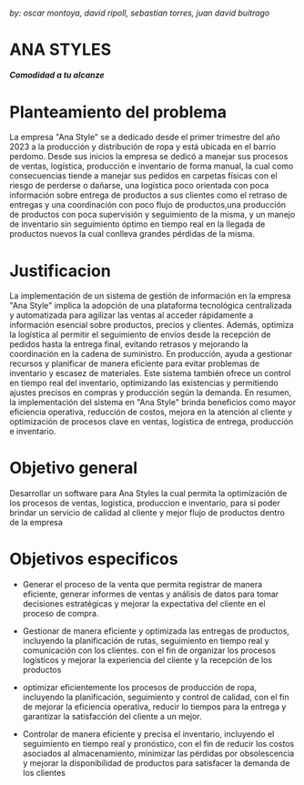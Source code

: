 <html>
    <body>
        <div class="titulo">
            <h6>by: oscar montoya, david ripoll, sebastian torres, juan david buitrago </h6>
            <h1>ANA STYLES</h1>
            <h5>Comodidad a tu alcanze</h5>
        </div>
        <div class="container">
            <div class="planteamient">
                <h1>Planteamiento del problema</h1>
                <p>
                    La empresa "Ana Style" se a dedicado desde el primer trimestre del año 2023 a la producción y distribución de ropa y está ubicada en el barrio perdomo.
                 Desde sus inicios la empresa se dedicó a manejar sus procesos de ventas, logística, producción e inventario de forma manual, la cual como consecuencias tiende a                       manejar sus pedidos en carpetas físicas con el riesgo de perderse o dañarse, una logística poco orientada con poca información sobre entrega de productos a sus                        clientes como el retraso de entregas y una coordinación con poco flujo de productos,una producción de productos con poca supervisión y seguimiento de la misma,                     y un manejo de inventario sin seguimiento óptimo en tiempo real en la llegada de productos nuevos la cual conlleva grandes pérdidas de la misma.
                </p>
            </div>
            <div class="justification">
                <h1>Justificacion</h1>
                <p>
                    La implementación de un sistema de gestión de información en la empresa "Ana Style" implica la adopción de una plataforma tecnológica centralizada y automatizada para agilizar las ventas al acceder rápidamente a información esencial sobre productos, precios y clientes. Además, optimiza la logística al permitir el seguimiento de envíos desde la recepción de pedidos hasta la entrega final, evitando retrasos y mejorando la coordinación en la cadena de suministro. En producción, ayuda a gestionar recursos y planificar de manera eficiente para evitar problemas de inventario y escasez de materiales. Este sistema también ofrece un control en tiempo real del inventario, optimizando las existencias y permitiendo ajustes precisos en compras y producción según la demanda.
 En resumen, la implementación del sistema en "Ana Style" brinda beneficios como mayor eficiencia operativa, reducción de costos, mejora en la atención al cliente y optimización de procesos clave en ventas, logística de entrega, producción e inventario.
                </p>
            </div>
            <div class="obj_general">
                <h1>Objetivo general</h1>
                <p>
                    Desarrollar un software para Ana Styles la cual permita la optimización de los procesos de ventas, logistica, produccion e inventario, para si poder brindar un servicio de calidad al cliente y mejor flujo de productos dentro de la empresa 
                </p>
            </div>
            <div class="obj_especific">
                <h1>Objetivos especificos</h1>
                <ul>
                    <li><p>Generar el proceso de la venta que permita registrar de manera eficiente, generar informes de ventas y análisis de datos para tomar decisiones estratégicas y mejorar la expectativa del cliente en el proceso de compra.</p></li>
                    <li><p>Gestionar de manera eficiente y optimizada las entregas de productos, incluyendo la planificación de rutas, seguimiento en tiempo real y comunicación con los clientes. con el fin de organizar los procesos logísticos y mejorar la experiencia del cliente y la recepción de los productos </p></li>
                    <li><p>optimizar eficientemente los procesos de producción de ropa, incluyendo la planificación, seguimiento y control de calidad, con el fin de mejorar la eficiencia operativa, reducir lo tiempos para la entrega y garantizar la satisfacción del cliente a un mejor.</p></li>
                    <li><p>Controlar de manera eficiente y precisa el inventario, incluyendo el seguimiento en tiempo real y pronóstico, con el fin de reducir los costos asociados al almacenamiento, minimizar las pérdidas por obsolescencia y mejorar la disponibilidad de productos para satisfacer la demanda de los clientes </p></li>
                </ul>
            </div>
        </div>
    </body>
</html>
